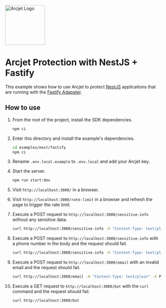 <a href="https://arcjet.com" target="_arcjet-home">
  <picture>
    <source media="(prefers-color-scheme: dark)" srcset="https://arcjet.com/logo/arcjet-dark-lockup-voyage-horizontal.svg">
    <img src="https://arcjet.com/logo/arcjet-light-lockup-voyage-horizontal.svg" alt="Arcjet Logo" height="128" width="auto">
  </picture>
</a>

# Arcjet Protection with NestJS + Fastify

This example shows how to use Arcjet to protect [NestJS](https://nestjs.com/)
applications that are running with the [Fastify
Adapater](https://docs.nestjs.com/techniques/performance).

## How to use

1. From the root of the project, install the SDK dependencies.

   ```bash
   npm ci
   ```

2. Enter this directory and install the example's dependencies.

   ```bash
   cd examples/nest/fastify
   npm ci
   ```

3. Rename `.env.local.example` to `.env.local` and add your Arcjet key.

4. Start the server.

   ```bash
   npm run start:dev
   ```

5. Visit `http://localhost:3000/` in a browser.

6. Visit `http://localhost:3000/rate-limit` in a browser and refresh the page to
   trigger the rate limit.

7. Execute a POST request to `http://localhost:3000/sensitive-info` without any
   sensitive data.

   ```bash
   curl http://localhost:3000/sensitive-info -H "Content-Type: text/plain" -X POST --data "hello world!"
   ```

8. Execute a POST request to `http://localhost:3000/sensitive-info` with a
   phone number in the body and the request should fail.

   ```bash
   curl http://localhost:3000/sensitive-info -H "Content-Type: text/plain" -X POST --data "my phone number is (555)-555-5555"
   ```

9. Execute a POST request to `http://localhost:3000/email` with an invalid email
   and the request should fail.

   ```bash
   curl http://localhost:3000/email -H "Content-Type: text/plain" -X POST --data "test@arcjettest.com"
   ```

10. Execute a GET request to `http://localhost:3000/bot` with the `curl` command
    and the request should fail.

    ```bash
    curl http://localhost:3000/bot
    ```
